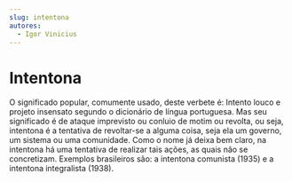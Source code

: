 ```yaml
---
slug: intentona
autores: 
  - Igor Vinicius
---
```


# Intentona
O significado popular, comumente usado, deste verbete é: Intento louco e projeto insensato
segundo o dicionário de língua portuguesa. Mas seu significado é de ataque imprevisto ou
conluio de motim ou revolta, ou seja, intentona é a tentativa de revoltar-se a alguma coisa, seja
ela um governo, um sistema ou uma comunidade. Como o nome já deixa bem claro, na intentona
há uma tentativa de realizar tais ações, as quais não se concretizam. Exemplos brasileiros são: a
intentona comunista (1935) e a intentona integralista (1938).

